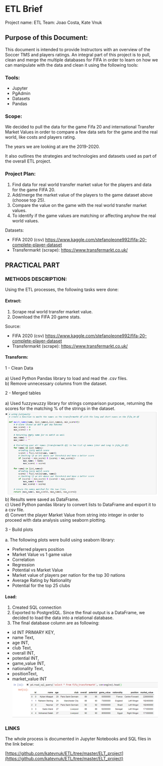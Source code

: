 # ETL Brief


Project name: ETL
Team: Joao Costa, Kate Vnuk


## Purpose of this Document:

This document is intended to provide Instructors with an overview of the Soccer TMS and players ratings. 
An integral part of this project  is to pull, clean and merge the multiple databases for FIFA in order to learn on how we can manipulate with the data and clean it using the following tools:

### Tools:
* Jupyter
* PgAdmin
* Datasets
* Pandas


### Scope:

We decided to pull the data for the game Fifa 20 and international Transfer Market Values in order to compare a few data sets for the game and the real world, like costs and players rating.

The years we are looking at are the 2019-2020.

It also outlines the strategies and technologies and datasets used as part of the overall ETL project.


### Project Plan:

1.	Find data for real world transfer market value for the players and data for the game FIFA 20.
2.	Add/merge the market value of the players to the game dataset above (choose top 25).
3.	Compare the value on the game with the real world transfer market values.
4.	To identify if the game values are matching or affecting anyhow the real world values.



Datasets:
* FIFA 2020 (csv)  https://www.kaggle.com/stefanoleone992/fifa-20-complete-player-dataset
* Transfermarkt (scrape): https://www.transfermarkt.co.uk/

## PRACTICAL PART

### METHODS DESCRIPTION:
 
 
Using the ETL processes, the following tasks were done:
 
#### Extract:

1)	Scrape real world transfer market value.
2)	Download the FIFA 20 game stats.

  Source:

* FIFA 2020 (csv)  https://www.kaggle.com/stefanoleone992/fifa-20-complete-player-dataset
* Transfermarkt (scrape): https://www.transfermarkt.co.uk/

        	 
#### Transform:

1 - Clean Data <br><br>
a) Used Python Pandas library to load and read the .csv files.<br>
b) Remove unnecessary columns from the dataset.<br>
 
2 - Merged tables<br><br>
a) Used fuzzywuzzy library for strings comparison purpose, returning the scores for the matching % of the strings in the dataset.<br>
![ETL_Images/fuzzywuzzy.png](ETL_Images/fuzzywuzzy.png)
b) Results were saved as DataFrame.<br>
c) Used Python pandas library to convert lists to DataFrame and export it to a csv file.<br>
d) Convert the player Market Value from string into integer in order to proceed with data analysis using seaborn plotting.<br>

3 - Build plots<br><br>
a. The following plots were build using seaborn library:<br>
 * Preferred players position
 * Market Value vs 1 game value
 * Correlation
 * Regression
 * Potential vs Market Value
 * Market value of players per nation for the top 30 nations
 * Average Rating by Nationality
 * Potential for the top 25 clubs
 
#### Load:
1) Created SQL connection <br>
2) Exported to PostgreSQL. Since the final output is a DataFrame, we decided to load the data into a relational database.
3) The final database column are as following: 
 * id INT PRIMARY KEY,
 * name Text,
 * age INT,
 * club Text,
 * overall INT,
 * potential INT,
 * game_value INT,
 * nationality Text,
 * positionText,
 * market_value INT
![ETL_Images/final_dataframe.png](ETL_Images/final_dataframe.png)
### LINKS

The whole process is documented in Jupyter Notebooks and SQL files in the link below:

[https://github.com/katevnuk/ETL/tree/master/ELT_project](https://github.com/katevnuk/ETL/tree/master/ELT_project)


























































